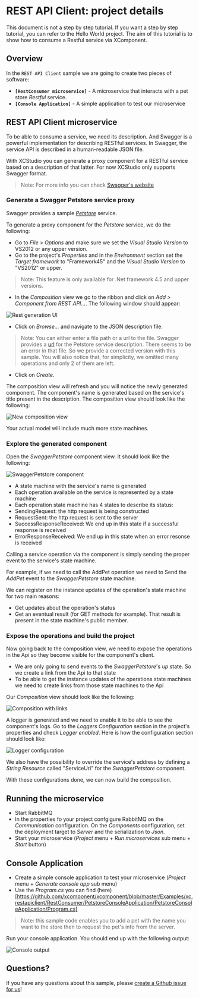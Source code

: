 # REST API Client: project details

This document is not a step by step tutorial. If you want a step by step tutorial, you can refer to the Hello World project. 
The aim of this tutorial is to show how to consume a Restful service via XComponent.

## Overview

In the `REST API Client` sample we are going to create two pieces of software:
* **`[RestConsumer microservice]`** - A microservice that interacts with a pet store *Restful* service. 
* **`[Console Application]`** - A simple application to test our microservice

## REST API Client microservice

To be able to consume a service, we need its description. 
And Swagger is a powerful implementation for describing RESTful services. 
In Swagger, the service API is described in a human-readable JSON file.

With XCStudio you can generate a proxy component for a RESTful service based on a description of that latter.
For now XCStudio only supports Swagger format.

> Note: For more info you can check [Swagger's website](http://swagger.io/)

### Generate a Swagger Petstore service proxy

Swagger provides a sample [*Petstore*](http://petstore.swagger.io/) service.

To generate a proxy component for the *Petstore* service, we do the following:

* Go to *File > Options* and make sure we set the *Visual Studio Version* to VS2012 or any upper version.
* Go to the project's *Properties* and in the *Environment* section set the *Target framework* to "Framework45" and the *Visual Studio Version* to "VS2012" or upper.

>Note: This feature is only available for .Net framework 4.5 and upper versions.

* In the *Composition* view we go to the ribbon and click on *Add > Component from REST API...*. 
The following window should appear:

 ![Rest generation UI](images/rest_generation_ui.jpg)

* Click on *Browse...* and navigate to the JSON description file.
> Note: You can either enter a file path or a url to the file. 
Swagger provides a [url](http://petstore.swagger.io/v2/swagger.json) for the Petstore service description.
There seems to be an error in that file. So we provide a corrected version with this sample. You will 
also notice that, for simplicity, we omitted many operations and only 2 of them are left. 

* Click on *Create*.

 The composition view will refresh and you will notice the newly generated component. The component's name
is generated based on the service's title present in the description. The composition view should look like the following:
 
 ![New composition view](images/New_composition_view.jpg)

Your actual model will include much more state machines.
  
### Explore the generated component

 Open the *SwaggerPetstore* component view. It should look like the following:
 
 ![SwaggerPetstore component](images/SwaggerPetstore_component.jpg)
 
 * A state machine with the service's name is generated
 * Each operation available on the service is represented by a state machine
 * Each operation state machine has 4 states to describe its status:
  * SendingRequest: the http request is being constructed
  * RequestSent: the http request is sent to the server
  * SuccessResponseReceived: We end up in this state if a successful response is received
  * ErrorResponseReceived: We end up in this state when an error resonse is received
  
Calling a service operation via the component is simply sending the proper event to the service's state machine.
 
For example, if we need to call the AddPet operation we need to Send the *AddPet* event to the *SwaggerPetstore* state machine.

We can register on the instance updates of the operation's state machine for two main reasons:
* Get updates about the operation's status
* Get an eventual result (for GET methods for example). That result is present in the state machine's public member.

### Expose the operations and build the project

Now going back to the composition view, we need to expose the operations in the Api so they become visible for the component's client.

* We are only going to send events to the *SwaggerPetstore*'s *up* state. So we create a link from the Api to that state
* To be able to get the instance updates of the operations state machines we need to create links from those state machines to the Api

Our *Composition* view should look like the following:

 ![Composition with links](images/Composition_with_links.jpg)
 
A logger is generated and we need to enable it to be able to see the component's logs.
Go to the *Loggers Configuration* section in the project's properties and check *Logger enabled*.
Here is how the configuration section should look like:

  ![Logger configuration](images/Logger_configuration.jpg)
  
We also have the possibility to override the service's address by defining a *String Resource* called "ServiceUri" for the *SwaggerPetstore* component.

With these configurations done, we can now build the composition.
  
## Running the microservice

* Start RabbitMQ
* In the properties fo your project confgigure RabbitMQ on the *Communication* configuration. On the *Components* configuration, set the deployment target to *Server* and the serialization to *Json*.
* Start your microservice (*Project* menu + *Run microservices* sub menu + *Start* button)

## Console Application
 
* Create a simple console application to test your microservice (*Project* menu + *Generate console app* sub menu)
* Use the *Program.cs* you can find (here)[https://github.com/xcomponent/xcomponent/blob/master/Examples/xc.restapiclient/RestConsumer/PetstoreConsoleApplication/PetstoreConsoleApplication/Program.cs]

> Note: this sample code enables you to add a pet with the name you want to the store then to request the pet's info from the server.

 Run your console application. You should end up with the following output: 

 ![Console output](images/ConsoleApp_output.jpg)
 
## Questions?

If you have any questions about this sample, please [create a Github issue for us](https://github.com/xcomponent/xcomponent/issues)!
